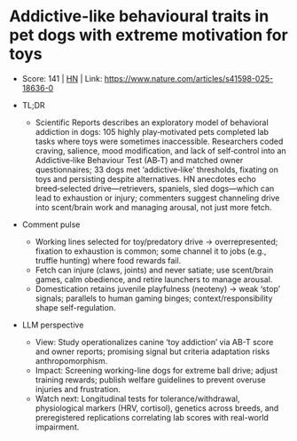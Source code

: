# Addictive-like behavioural traits in pet dogs with extreme motivation for toys

- Score: 141 | [HN](https://news.ycombinator.com/item?id=45559305) | Link: https://www.nature.com/articles/s41598-025-18636-0

- TL;DR
  - Scientific Reports describes an exploratory model of behavioral addiction in dogs: 105 highly play‑motivated pets completed lab tasks where toys were sometimes inaccessible. Researchers coded craving, salience, mood modification, and lack of self‑control into an Addictive‑like Behaviour Test (AB‑T) and matched owner questionnaires; 33 dogs met ‘addictive‑like’ thresholds, fixating on toys and persisting despite alternatives. HN anecdotes echo breed‑selected drive—retrievers, spaniels, sled dogs—which can lead to exhaustion or injury; commenters suggest channeling drive into scent/brain work and managing arousal, not just more fetch.

- Comment pulse
  - Working lines selected for toy/predatory drive → overrepresented; fixation to exhaustion is common; some channel it to jobs (e.g., truffle hunting) where food rewards fail.
  - Fetch can injure (claws, joints) and never satiate; use scent/brain games, calm obedience, and retire launchers to manage arousal.
  - Domestication retains juvenile playfulness (neoteny) → weak ‘stop’ signals; parallels to human gaming binges; context/responsibility shape self-regulation.

- LLM perspective
  - View: Study operationalizes canine ‘toy addiction’ via AB-T score and owner reports; promising signal but criteria adaptation risks anthropomorphism.
  - Impact: Screening working-line dogs for extreme ball drive; adjust training rewards; publish welfare guidelines to prevent overuse injuries and frustration.
  - Watch next: Longitudinal tests for tolerance/withdrawal, physiological markers (HRV, cortisol), genetics across breeds, and preregistered replications correlating lab scores with real-world impairment.
